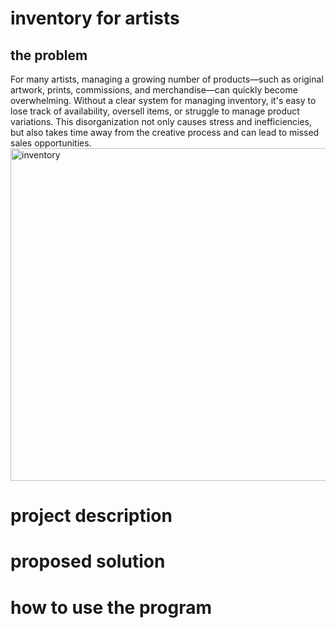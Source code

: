 # inventory for artists
## the problem
For many artists, managing a growing number of products—such as original artwork, prints, commissions, and merchandise—can quickly become overwhelming. Without a clear system for managing inventory, it's easy to lose track of availability, oversell items, or struggle to manage product variations. This disorganization not only causes stress and inefficiencies, but also takes time away from the creative process and can lead to missed sales opportunities.
<img width="532" alt="inventory" src="https://github.com/user-attachments/assets/ca1ec48e-fe34-4c83-aa88-6d981a096451" />

# project description
# proposed solution
# how to use the program 

